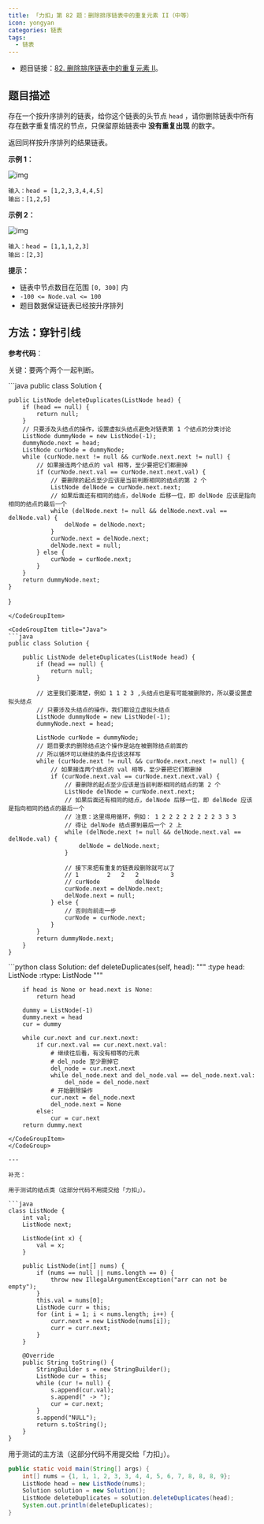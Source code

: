 ```yaml
---
title: 「力扣」第 82 题：删除排序链表中的重复元素 II（中等）
icon: yongyan
categories: 链表
tags:
  - 链表
---
```



+ 题目链接：[82. 删除排序链表中的重复元素 II](https://leetcode-cn.com/problems/remove-duplicates-from-sorted-list-ii/)。

## 题目描述

存在一个按升序排列的链表，给你这个链表的头节点 `head` ，请你删除链表中所有存在数字重复情况的节点，只保留原始链表中 **没有重复出现** 的数字。

返回同样按升序排列的结果链表。

**示例 1：**

![img](https://assets.leetcode.com/uploads/2021/01/04/linkedlist1.jpg)

```
输入：head = [1,2,3,3,4,4,5]
输出：[1,2,5]
```

**示例 2：**

![img](https://assets.leetcode.com/uploads/2021/01/04/linkedlist2.jpg)

```
输入：head = [1,1,1,2,3]
输出：[2,3]
```

**提示：**

- 链表中节点数目在范围 `[0, 300]` 内
- `-100 <= Node.val <= 100`
- 题目数据保证链表已经按升序排列


## 方法：穿针引线


**参考代码**： 

关键：要两个两个一起判断。

<CodeGroup>
<CodeGroupItem title="Java">
```java
public class Solution {

    public ListNode deleteDuplicates(ListNode head) {
        if (head == null) {
            return null;
        }
        // 只要涉及头结点的操作，设置虚拟头结点避免对链表第 1 个结点的分类讨论
        ListNode dummyNode = new ListNode(-1);
        dummyNode.next = head;
        ListNode curNode = dummyNode;
        while (curNode.next != null && curNode.next.next != null) {
            // 如果接连两个结点的 val 相等，至少要把它们都删掉
            if (curNode.next.val == curNode.next.next.val) {
                // 要删除的起点至少应该是当前判断相同的结点的第 2 个
                ListNode delNode = curNode.next.next;
                // 如果后面还有相同的结点，delNode 后移一位，即 delNode 应该是指向相同的结点的最后一个
                while (delNode.next != null && delNode.next.val == delNode.val) {
                    delNode = delNode.next;
                }
                curNode.next = delNode.next;
                delNode.next = null;
            } else {
                curNode = curNode.next;
            }
        }
        return dummyNode.next;
    }
}
```
</CodeGroupItem>

<CodeGroupItem title="Java">
```java
public class Solution {

    public ListNode deleteDuplicates(ListNode head) {
        if (head == null) {
            return null;
        }

        // 这里我们要清楚，例如 1 1 2 3 ,头结点也是有可能被删除的，所以要设置虚拟头结点
        // 只要涉及头结点的操作，我们都设立虚拟头结点
        ListNode dummyNode = new ListNode(-1);
        dummyNode.next = head;

        ListNode curNode = dummyNode;
        // 题目要求的删除结点这个操作是站在被删除结点前面的
        // 所以循环可以继续的条件应该这样写
        while (curNode.next != null && curNode.next.next != null) {
            // 如果接连两个结点的 val 相等，至少要把它们都删掉
            if (curNode.next.val == curNode.next.next.val) {
                // 要删除的起点至少应该是当前判断相同的结点的第 2 个
                ListNode delNode = curNode.next.next;
                // 如果后面还有相同的结点，delNode 后移一位，即 delNode 应该是指向相同的结点的最后一个
                // 注意：这里得用循环，例如： 1 2 2 2 2 2 2 2 2 3 3 3
                // 得让 delNode 结点挪到最后一个 2 上
                while (delNode.next != null && delNode.next.val == delNode.val) {
                    delNode = delNode.next;
                }

                // 接下来把有重复的链表段删除就可以了
                // 1        2   2   2         3
                // curNode          delNode
                curNode.next = delNode.next;
                delNode.next = null;
            } else {
                // 否则向前走一步
                curNode = curNode.next;
            }
        }
        return dummyNode.next;
    }
}
```
</CodeGroupItem>

<CodeGroupItem title="Python">
```python
class Solution:
    def deleteDuplicates(self, head):
        """
        :type head: ListNode
        :rtype: ListNode
        """

        if head is None or head.next is None:
            return head

        dummy = ListNode(-1)
        dummy.next = head
        cur = dummy

        while cur.next and cur.next.next:
            if cur.next.val == cur.next.next.val:
                # 继续往后看，有没有相等的元素
                # del_node 至少删掉它
                del_node = cur.next.next
                while del_node.next and del_node.val == del_node.next.val:
                    del_node = del_node.next
                # 开始删除操作
                cur.next = del_node.next
                del_node.next = None
            else:
                cur = cur.next
        return dummy.next
```
</CodeGroupItem>
</CodeGroup>

---

补充：

用于测试的结点类（这部分代码不用提交给「力扣」）。

```java
class ListNode {
    int val;
    ListNode next;

    ListNode(int x) {
        val = x;
    }

    public ListNode(int[] nums) {
        if (nums == null || nums.length == 0) {
            throw new IllegalArgumentException("arr can not be empty");
        }
        this.val = nums[0];
        ListNode curr = this;
        for (int i = 1; i < nums.length; i++) {
            curr.next = new ListNode(nums[i]);
            curr = curr.next;
        }
    }

    @Override
    public String toString() {
        StringBuilder s = new StringBuilder();
        ListNode cur = this;
        while (cur != null) {
            s.append(cur.val);
            s.append(" -> ");
            cur = cur.next;
        }
        s.append("NULL");
        return s.toString();
    }
}
```


用于测试的主方法（这部分代码不用提交给「力扣」）。


```java
public static void main(String[] args) {
    int[] nums = {1, 1, 1, 2, 3, 3, 4, 4, 5, 6, 7, 8, 8, 8, 9};
    ListNode head = new ListNode(nums);
    Solution solution = new Solution();
    ListNode deleteDuplicates = solution.deleteDuplicates(head);
    System.out.println(deleteDuplicates);
}
```




